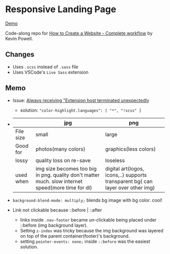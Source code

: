 # Responsive Landing Page

<a href="https://tp-landing-page.netlify.app/" target="_blank">Demo</a>

Code-along repo for [How to Create a Website - Complete workflow](https://youtu.be/aEUkm1as3KE) by Kevin Powell.

## Changes

- Uses `.scss` instead of `.sass` file
- Uses VSCode's `Live Sass` extension

## Memo

- Issue: [Always receiving "Extension host terminated unexpectedly](https://github.com/ritwickdey/vscode-live-sass-compiler/issues/112)
  - solution: `"color-highlight.languages": [ "*", "!scss" ]`
- |           | jpg                                                                                               | png                                                                             |
  | --------- | ------------------------------------------------------------------------------------------------- | ------------------------------------------------------------------------------- |
  | File size | small                                                                                             | large                                                                           |
  | Good for  | photos(many colors)                                                                               | graphics(less colors)                                                           |
  | lossy     | quality loss on re-save                                                                           | loseless                                                                        |
  | used when | img size becomes too big in png. quality don't matter much. slow internet speed(more time for dl) | digital art(logos, icons,..) supports transparent bg( can layer over other img) |

- `background-blend-mode: multiply;` blends bg image with bg color. cool!
- Link not clickable because ::before | ::after
  - links inside `.nav-footer` became un-clickable being placed under ::before (img background layer).
  - Setting `z-index` was tricky because the img background was layered on top of the parent container(footer)'s background.
  - setting `pointer-events: none;` inside `::before` was the easiest solution.
